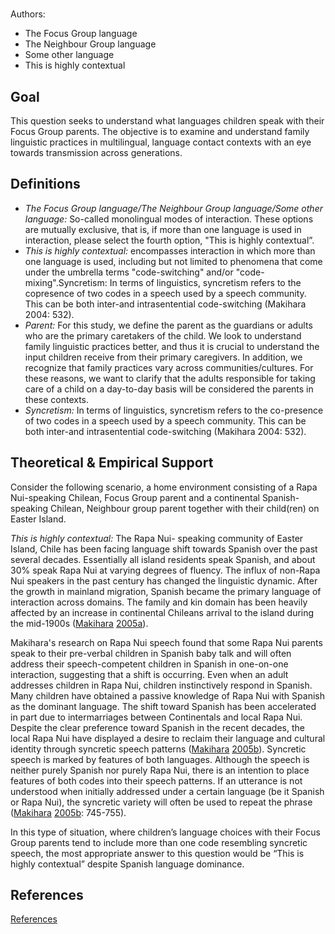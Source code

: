 # [](ContributionTable?__template__=property.md&property=name#cldf:T9_DFK22)

Authors: [](ContributionTable?__template__=property.md&property=contributor#cldf:T9_DFK22)
- The Focus Group language
- The Neighbour Group language
- Some other language
- This is highly contextual


## Goal

This question seeks to understand what languages children speak with their Focus Group parents. The objective is to examine and understand family linguistic practices in multilingual, language contact contexts with an eye towards transmission across generations.


## Definitions

- *The Focus Group language/The Neighbour Group language/Some other language:* So-called monolingual modes of interaction. These options are mutually exclusive, that is, if more than one language is used in interaction, please select the fourth option, "This is highly contextual”.
- *This is highly contextual:* encompasses interaction in which more than one language is used, including but not limited to phenomena that come under the umbrella terms "code-switching" and/or "code-mixing".Syncretism: In terms of linguistics, syncretism refers to the copresence of two codes in a speech used by a speech community. This can be both inter-and intrasentential code-switching (Makihara 2004: 532).
- *Parent:* For this study, we define the parent as the guardians or adults who are the primary caretakers of the child. We look to understand family linguistic practices better, and thus it is crucial to understand the input children receive from their primary caregivers. In addition, we recognize that family practices vary across communities/cultures. For these reasons, we want to clarify that the adults responsible for taking care of a child on a day-to-day basis will be considered the parents in these contexts.
- *Syncretism:* In terms of linguistics, syncretism refers to the co-presence of two codes in a speech used by a speech community. This can be both inter-and intrasentential code-switching (Makihara 2004: 532).

## Theoretical & Empirical Support

Consider the following scenario, a home environment consisting of a Rapa Nui-speaking Chilean, Focus Group parent and a continental Spanish-speaking Chilean, Neighbour group parent together with their child(ren) on Easter Island.

*This is highly contextual:* The Rapa Nui- speaking community of Easter Island, Chile has been facing language shift towards Spanish over the past several decades. Essentially all island residents speak Spanish, and about 30% speak Rapa Nui at varying degrees of fluency. The influx of non-Rapa Nui speakers in the past century has changed the linguistic dynamic. After the growth in mainland migration, Spanish became the primary language of interaction across domains. The family and kin domain has been heavily affected by an increase in continental Chileans arrival to the island during the mid-1900s ([Makihara](sources.bib?ref&with_internal_ref_link&keep_label#cldf:Makihara2005a) [2005a](sources.bib?ref&with_internal_ref_link&keep_label#cldf:Makihara2005a)).

Makihara's research on Rapa Nui speech found that some Rapa Nui parents speak to their pre-verbal children in Spanish baby talk and will often address their speech-competent children in Spanish in one-on-one interaction, suggesting that a shift is occurring. Even when an adult addresses children in Rapa Nui, children instinctively respond in Spanish. Many children have obtained a passive knowledge of Rapa Nui with Spanish as the dominant language. The shift toward Spanish has been accelerated in part due to intermarriages between Continentals and local Rapa Nui. Despite the clear preference toward Spanish in the recent decades, the local Rapa Nui have displayed a desire to reclaim their language and cultural identity through syncretic speech patterns ([Makihara](sources.bib?ref&with_internal_ref_link&keep_label#cldf:Makihara2005a) [2005b](sources.bib?ref&with_internal_ref_link&keep_label#cldf:Makihara2005a)). Syncretic speech is marked by features of both languages. Although the speech is neither purely Spanish nor purely Rapa Nui, there is an intention to place features of both codes into their speech patterns. If an utterance is not understood when initially addressed under a certain language (be it Spanish or Rapa Nui), the syncretic variety will often be used to repeat the phrase ([Makihara](sources.bib?ref&with_internal_ref_link&keep_label#cldf:Makihara2005a) [2005b](sources.bib?ref&with_internal_ref_link&keep_label#cldf:Makihara2005a): 745-755).

In this type of situation, where children’s language choices with their Focus Group parents tend to include more than one code resembling syncretic speech, the most appropriate answer to this question would be “This is highly contextual” despite Spanish language dominance.
## References

[References](Source?cited_only&with_link#cldf:__all__)